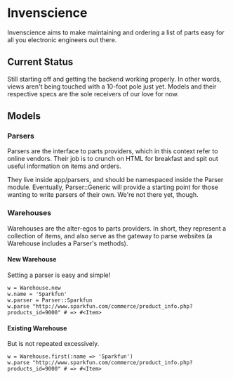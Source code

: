 Invenscience
============

Invenscience aims to make maintaining and ordering a list of parts easy for all you electronic engineers out there.

Current Status
--------------

Still starting off and getting the backend working properly. In other words, views aren't being touched with a 10-foot pole just yet. Models and their respective specs are the sole receivers of our love for now.

Models
------

### Parsers ###

Parsers are the interface to parts providers, which in this context refer to online vendors. Their job is to crunch on HTML for breakfast and spit out useful information on items and orders.

They live inside app/parsers, and should be namespaced inside the Parser module. Eventually, Parser::Generic will provide a starting point for those wanting to write parsers of their own. We're not there yet, though.

### Warehouses ###

Warehouses are the alter-egos to parts providers. In short, they represent a collection of items, and also serve as the gateway to parse websites (a Warehouse includes a Parser's methods).
#### New Warehouse
Setting a parser is easy and simple!

    w = Warehouse.new
    w.name = 'Sparkfun'
    w.parser = Parser::Sparkfun
    w.parse "http://www.sparkfun.com/commerce/product_info.php?products_id=9000" # => #<Item>

#### Existing Warehouse
But is not repeated excessively.

	w = Warehouse.first(:name => 'Sparkfun')
	w.parse "http://www.sparkfun.com/commerce/product_info.php?products_id=9000" # => #<Item>